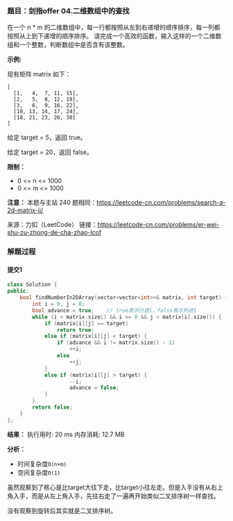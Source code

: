### 题目：剑指offer 04.二维数组中的查找
在一个 n * m 的二维数组中，每一行都按照从左到右递增的顺序排序，每一列都按照从上到下递增的顺序排序。
请完成一个高效的函数，输入这样的一个二维数组和一个整数，判断数组中是否含有该整数。

**示例:**

现有矩阵 matrix 如下：
```
[
  [1,   4,  7, 11, 15],
  [2,   5,  8, 12, 19],
  [3,   6,  9, 16, 22],
  [10, 13, 14, 17, 24],
  [18, 21, 23, 26, 30]
]
```
给定 target = 5，返回 true。

给定 target = 20，返回 false。


**限制：**
- 0 <= n <= 1000
- 0 <= m <= 1000


**注意：** 
本题与主站 240 题相同：https://leetcode-cn.com/problems/search-a-2d-matrix-ii/

来源：力扣（LeetCode）
链接：https://leetcode-cn.com/problems/er-wei-shu-zu-zhong-de-cha-zhao-lcof

### 解题过程
#### 提交1
```C++
class Solution {
public:
    bool findNumberIn2DArray(vector<vector<int>>& matrix, int target) {
        int i = 0, j = 0;
        bool advance = true;    // true表示行进1，false表示列进1
        while (i < matrix.size() && i >= 0 && j < matrix[i].size()) {
            if (matrix[i][j] == target)
                return true;
            else if (matrix[i][j] < target) {
                if (advance && i != matrix.size() - 1)
                    ++i;
                else
                    ++j;
            } 
            else if (matrix[i][j] > target) {
                    --i;
                    advance = false;
            }
        }
        return false;
    }
};
```
**结果：** 执行用时: 20 ms           内存消耗: 12.7 MB

**分析：**
- 时间复杂度`O(n+m)`
- 空间复杂度`O(1)`

虽然观察到了核心是比target大往下走，比target小往左走。但是入手没有从右上角入手，而是从左上角入手，先往右走了一遍再开始类似二叉排序树一样查找。

没有观察到旋转后其实就是二叉排序树。
